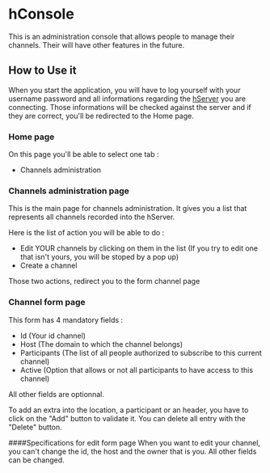 # hConsole
This is an administration console that allows people to manage their channels. 
Their will have other features in the future.

## How to Use it
When you start the application, you will have to log yourself with your username password and all informations 
regarding the [hServer](https://github.com/hubiquitus/hubiquitus-node) you are connecting. 
Those informations will be checked against the server and if they are correct, you'll be redirected to the Home page.

### Home page
On this page you'll be able to select one tab :
  * Channels administration

### Channels administration page
This is the main page for channels administration. 
It gives you a list that represents all channels recorded into the hServer.

Here is the list of action you will be able to do :
 * Edit YOUR channels by clicking on them in the list 
(If you try to edit one that isn't yours, you will be stoped by a pop up)
 * Create a channel 

Those two actions, redirect you to the form channel page 

### Channel form page
This form has 4 mandatory fields : 
* Id (Your id channel)
* Host (The domain to which the channel belongs)
* Participants (The list of all people authorized to subscribe to this current channel)
* Active (Option that allows or not all participants to have access to this channel)

All other fields are optionnal.

To add an extra into the location, a participant or an header, you have to click on the "Add" button to validate it. 
You can delete all entry with the "Delete" button.

####Specifications for edit form page
When you want to edit your channel, you can't change the id, the host and the owner that is you.
All other fields can be changed.